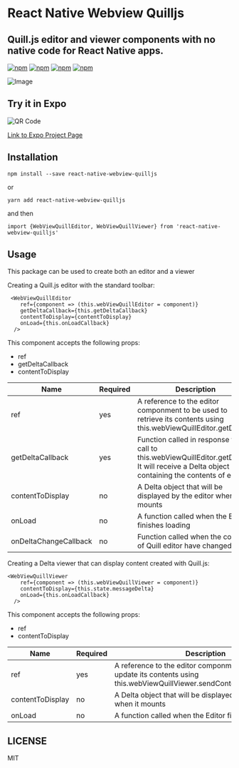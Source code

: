 # React Native Webview Quilljs
## Quill.js editor and viewer components with no native code for React Native apps.

[![npm](https://img.shields.io/npm/v/react-native-webview-quilljs.svg)](https://www.npmjs.com/package/react-native-webview-quilljs)
[![npm](https://img.shields.io/npm/dm/react-native-webview-quilljs.svg)](https://www.npmjs.com/package/react-native-webview-quilljs)
[![npm](https://img.shields.io/npm/dt/react-native-webview-quilljs.svg)](https://www.npmjs.com/package/react-native-webview-quilljs)
[![npm](https://img.shields.io/npm/l/react-native-webview-quilljs.svg)](https://github.com/react-native-component/react-native-webview-quilljs/blob/master/LICENSE)


![Image](https://thumbs.gfycat.com/CelebratedSilentDromedary-size_restricted.gif)

## Try it in Expo
![QR Code](https://github.com/reggie3/react-native-webview-quilljs/blob/master/expo-qr-code.png)


[Link to Expo Project Page](https://expo.io/@reggie3/react-native-webview-quilljs)


## Installation
~~~
npm install --save react-native-webview-quilljs
~~~
or 
~~~
yarn add react-native-webview-quilljs
~~~

and then
~~~
import {WebViewQuillEditor, WebViewQuillViewer} from 'react-native-webview-quilljs'
~~~

## Usage
This package can be used to create both an editor and a viewer

Creating a Quill.js editor with the standard toolbar:
~~~~
 <WebViewQuillEditor
    ref={component => (this.webViewQuillEditor = component)}
    getDeltaCallback={this.getDeltaCallback}
    contentToDisplay={contentToDisplay}
    onLoad={this.onLoadCallback}
  />
~~~~

This component accepts the following props:
* ref
* getDeltaCallback
* contentToDisplay

| Name                   | Required      | Description |
| ---------------------- | ------------- | ----------- |
| ref            |    yes        | A reference to the editor componment to be used to retrieve its contents using     this.webViewQuillEditor.getDelta();
| getDeltaCallback  |    yes        | Function called in response to a call to this.webViewQuillEditor.getDelta().  It will receive a Delta object containing the contents of editor |
| contentToDisplay     |    no        | A Delta object that will be displayed by the editor when it mounts|
| onLoad | no| A function called when the Editor finishes loading |
| onDeltaChangeCallback | no | Function called when the contents of Quill editor have changed |


Creating a Delta viewer that can display content created with Quill.js:
~~~
<WebViewQuillViewer
    ref={component => (this.webViewQuillViewer = component)}
    contentToDisplay={this.state.messageDelta}
    onLoad={this.onLoadCallback}
  />
~~~

This component accepts the following props:
* ref
* contentToDisplay

| Name                   | Required      | Description |
| ---------------------- | ------------- | ----------- |
| ref            |    yes        | A reference to the editor componment to be used to update its contents using     this.webViewQuillViewer.sendContentToViewer(delta);
| contentToDisplay     |    no        | A Delta object that will be displayed by the viewer when it mounts|
|onLoad | no| A function called when the Editor finishes loading |




## LICENSE

MIT
